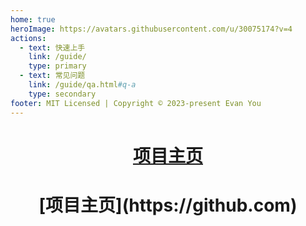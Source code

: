 ```yaml
---
home: true
heroImage: https://avatars.githubusercontent.com/u/30075174?v=4
actions:
  - text: 快速上手
    link: /guide/
    type: primary
  - text: 常见问题
    link: /guide/qa.html#q-a
    type: secondary
footer: MIT Licensed | Copyright © 2023-present Evan You
---
```

# <center>[项目主页](https://github.com) </center>
<h1 align = "center">[项目主页](https://github.com)</h1>
